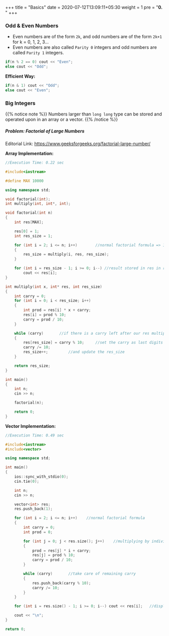 +++
title = "Basics"
date =  2020-07-12T13:09:11+05:30
weight = 1
pre = "<b>0.</b> "
+++

### Odd & Even Numbers
- Even numbers are of the form `2k`, and odd numbers are of the form `2k+1` for k = 0, 1, 2, 3...
- Even numbers are also called `Parity 0` integers and odd numbers are called `Parity 1` integers. 

```cpp
if(n % 2 == 0) cout << "Even";
else cout << "Odd";
```

**Efficient Way:**

```cpp
if(n & 1) cout << "Odd";
else cout << "Even";
```

### Big Integers

{{% notice note %}}
Numbers larger than `long long` type can be stored and operated upon in an array or a vector.
{{% /notice %}}

##### Problem: Factorial of Large Numbers
Editorial Link: https://www.geeksforgeeks.org/factorial-large-number/

**Array Implementation:**

```cpp
//Execution Time: 0.22 sec

#include<iostream>

#define MAX 10000

using namespace std;

void factorial(int);
int multiply(int, int*, int);

void factorial(int n)
{
    int res[MAX];

    res[0] = 1;
    int res_size = 1;

    for (int i = 2; i <= n; i++)        //normal factorial formula => 1 * 2 * 3 ... n-1 * n
    {
        res_size = multiply(i, res, res_size);
    }

    for (int i = res_size - 1; i >= 0; i--) //result stored in res in reverse O(1) because inserting in beginning is O(n)
        cout << res[i];
}

int multiply(int x, int* res, int res_size)
{
    int carry = 0;
    for (int i = 0; i < res_size; i++)
    {
        int prod = res[i] * x + carry;
        res[i] = prod % 10;
        carry = prod / 10;
    }

    while (carry)       //if there is a carry left after our res multiplication is finished
    {
        res[res_size] = carry % 10;     //set the carry as last digits of res
        carry /= 10;
        res_size++;         //and update the res_size
    }

    return res_size;
}

int main()
{
    int n;
    cin >> n;

    factorial(n);

    return 0;
}
```

**Vector Implementation:**

```cpp
//Execution Time: 0.49 sec

#include<iostream>
#include<vector>

using namespace std;

int main()
{
    ios::sync_with_stdio(0);
    cin.tie(0);

    int n;
    cin >> n;

    vector<int> res;
    res.push_back(1);

    for (int i = 2; i <= n; i++)    //normal factorial formula
    {
        int carry = 0;
        int prod = 0;

        for (int j = 0; j < res.size(); j++)    //multiplying by individual digits
        {
            prod = res[j] * i + carry;
            res[j] = prod % 10;
            carry = prod / 10;
        }

        while (carry)       //take care of remaining carry
        {
            res.push_back(carry % 10);
            carry /= 10;
        }
    }

    for (int i = res.size() - 1; i >= 0; i--) cout << res[i];   //displaying in reverse, our number stored in vector res

    cout << "\n";
}

return 0;
```